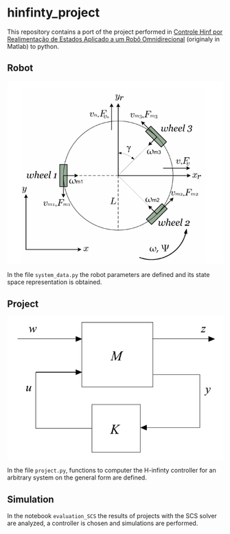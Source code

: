 # hinfinty_project
This repository contains a port of the project performed in [Controle Hinf por Realimentação de Estados Aplicado a um Robô Omnidirecional](https://www.dropbox.com/s/hyhj96dbqk2cops/TFG_Cezar_Lemos.pdf?dl=0) (originaly in Matlab) to python.

## Robot

![Dynamic Diagram](https://raw.githubusercontent.com/czrcbl/hinfinity_project/master/figures/diagrama_dinamica_english.png  "Dynamic Diagram")

In the file `system_data.py` the robot parameters are defined and its state space representation is obtained.

## Project

![general_form](https://raw.githubusercontent.com/czrcbl/hinfinity_project/master/figures/forma_geral.png)

In the file `project.py`, functions to computer the H-infinty controller for an arbitrary system on the general form are defined.

## Simulation

In the notebook `evaluation_SCS` the results of projects with the SCS solver are analyzed, a controller is chosen and simulations are performed.

## 